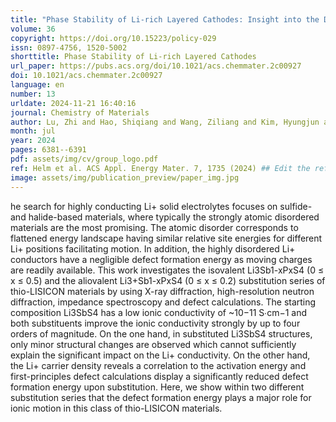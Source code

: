 ```yaml
---
title: "Phase Stability of Li-rich Layered Cathodes: Insight into the Debate over Solid Solutions vs Phase Separation"
volume: 36
copyright: https://doi.org/10.15223/policy-029
issn: 0897-4756, 1520-5002
shorttitle: Phase Stability of Li-rich Layered Cathodes
url_paper: https://pubs.acs.org/doi/10.1021/acs.chemmater.2c00927
doi: 10.1021/acs.chemmater.2c00927
language: en
number: 13
urldate: 2024-11-21 16:40:16
journal: Chemistry of Materials
author: Lu, Zhi and Hao, Shiqiang and Wang, Ziliang and Kim, Hyungjun and Wolverton, Christopher
month: jul
year: 2024
pages: 6381--6391
pdf: assets/img/cv/group_logo.pdf
ref: Helm et al. ACS Appl. Energy Mater. 7, 1735 (2024) ## Edit the reference to yours
image: assets/img/publication_preview/paper_img.jpg
---
```


he search for highly conducting Li+ solid electrolytes focuses on sulfide- and halide-based materials, where typically the strongly atomic disordered materials are the most promising. The atomic disorder corresponds to flattened energy landscape having similar relative site energies for different Li+ positions facilitating motion. In addition, the highly disordered Li+ conductors have a negligible defect formation energy as moving charges are readily available. This work investigates the isovalent Li3Sb1-xPxS4 (0 ≤ x ≤ 0.5) and the aliovalent Li3+Sb1-xPxS4 (0 ≤ x ≤ 0.2) substitution series of thio-LISICON materials by using X-ray diffraction, high-resolution neutron diffraction, impedance spectroscopy and defect calculations. The starting composition Li3SbS4 has a low ionic conductivity of ~10−11 S∙cm−1 and both substituents improve the ionic conductivity strongly by up to four orders of magnitude. On the one hand, in substituted Li3SbS4 structures, only minor structural changes are observed which cannot sufficiently explain the significant impact on the Li+ conductivity. On the other hand, the Li+ carrier density reveals a correlation to the activation energy and first-principles defect calculations display a significantly reduced defect formation energy upon substitution. Here, we show within two different substitution series that the defect formation energy plays a major role for ionic motion in this class of thio-LISICON materials.
